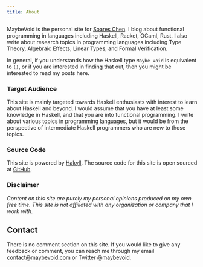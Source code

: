```yaml
---
title: About
---
```


MaybeVoid is the personal site for [Soares Chen](/pages/soareschen.html). I blog
about functional programming in languages including Haskell, Racket, OCaml,
Rust. I also write about research topics in programming languages including
Type Theory, Algebraic Effects, Linear Types, and Formal Verification.

In general, if you understands how the Haskell type `Maybe Void` is equivalent to
`()`, or if you are interested in finding that out, then you might be interested to
read my posts here.

### Target Audience

This site is mainly targeted towards Haskell enthusiasts with interest to learn
about Haskell and beyond. I would assume that you have at least some knowledge
in Haskell, and that you are into functional programming. I write about various
topics in programming languages, but it would be from the perspective of
intermediate Haskell programmers who are new to those topics.

### Source Code

This site is powered by [Hakyll](https://jaspervdj.be/hakyll/). The source code
for this site is open sourced at [GitHub](https://github.com/maybevoid/maybevoid.com).

### Disclaimer

_Content on this site are purely my personal opinions produced
on my own free time. This site is not affiliated with any organization or
company that I work with._

## Contact

There is no comment section on this site. If you would like to give any feedback
or comment, you can reach me through my email [contact@maybevoid.com](mailto:contact@maybevoid.com) or Twitter [\@maybevoid](https://twitter.com/maybevoid).
